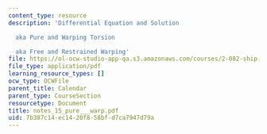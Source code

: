 ```yaml
---
content_type: resource
description: 'Differential Equation and Solution

  aka Pure and Warping Torsion

  aka Free and Restrained Warping'
file: https://ol-ocw-studio-app-qa.s3.amazonaws.com/courses/2-082-ship-structural-analysis-design-13-122-spring-2003/7b387c14ec1420f858bfd7ca7947d79a_notes_15_pure___warp.pdf
file_type: application/pdf
learning_resource_types: []
ocw_type: OCWFile
parent_title: Calendar
parent_type: CourseSection
resourcetype: Document
title: notes_15_pure___warp.pdf
uid: 7b387c14-ec14-20f8-58bf-d7ca7947d79a
---
```

